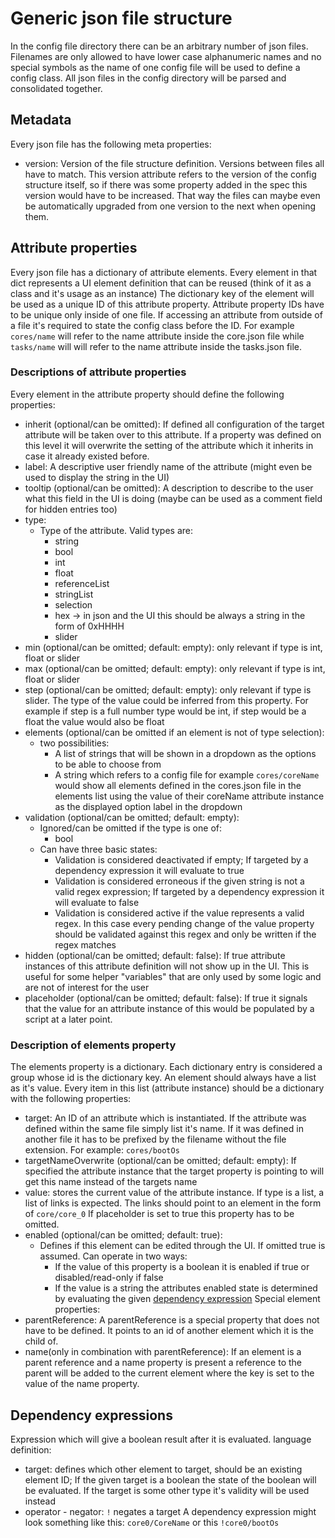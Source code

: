 # Generic json file structure

In the config file directory there can be an arbitrary number of json files.
Filenames are only allowed to have lower case alphanumeric names and no special symbols as the name of one config file will be used to define a config class.
All json files in the config directory will be parsed and consolidated together.

## Metadata

Every json file has the following meta properties:

* version:
  Version of the file structure definition. Versions between files all have to match.
  This version attribute refers to the version of the config structure itself, so if there was some property added in the spec this version would have to be increased.
  That way the files can maybe even be automatically upgraded from one version to the next when opening them.

## Attribute properties

Every json file has a dictionary of attribute elements. Every element in that dict represents a UI element definition that can be reused (think of it as a class and it's usage as an instance)
The dictionary key of the element will be used as a unique ID of this attribute property.
Attribute property IDs have to be unique only inside of one file.
If accessing an attribute from outside of a file it's required to state the config class before the ID. For example `cores/name` will refer to the name attribute inside the core.json file while `tasks/name` will will refer to the name attribute inside the tasks.json file.

### Descriptions of attribute properties

Every element in the attribute property should define the following properties:

* inherit (optional/can be omitted):
    If defined all configuration of the target attribute will be taken over to this attribute. If a property was defined on this level it will overwrite the setting of the attribute which it inherits in case it already existed before.
* label:
    A descriptive user friendly name of the attribute (might even be used to display the string in the UI)
* tooltip (optional/can be omitted):
    A description to describe to the user what this field in the UI is doing (maybe can be used as a comment field for hidden entries too)
* type:
  * Type of the attribute. Valid types are:
    * string
    * bool
    * int
    * float
    * referenceList
    * stringList
    * selection
    * hex -> in json and the UI this should be always a string in the form of 0xHHHH
    * slider
* min (optional/can be omitted; default: empty):
    only relevant if type is int, float or slider
* max (optional/can be omitted; default: empty):
    only relevant if type is int, float or slider
* step (optional/can be omitted; default: empty):
    only relevant if type is slider. The type of the value could be inferred from this property. For example if step is a full number type would be int, if step would be a float the value would also be float
* elements (optional/can be omitted if an element is not of type selection):
  * two possibilities:
    * A list of strings that will be shown in a dropdown as the options to be able to choose from
    * A string which refers to a config file for example `cores/coreName` would show all elements defined in the cores.json file in the elements list using the value of their coreName attribute instance as the displayed option label in the dropdown
* validation (optional/can be omitted; default: empty):
  * Ignored/can be omitted if the type is one of:
    * bool
  * Can have three basic states:
    * Validation is considered deactivated if empty; If targeted by a dependency expression it will evaluate to true
    * Validation is considered erroneous if the given string is not a valid regex expression; If targeted by a dependency expression it will evaluate to false
    * Validation is considered active if the value represents a valid regex. In this case every pending change of the value property should be validated against this regex and only be written if the regex matches
* hidden (optional/can be omitted; default: false):
    If true attribute instances of this attribute definition will not show up in the UI. This is useful for some helper "variables" that are only used by some logic and are not of interest for the user
* placeholder (optional/can be omitted; default: false):
    If true it signals that the value for an attribute instance of this would be populated by a script at a later point.


### Description of elements property

The elements property is a dictionary. Each dictionary entry is considered a group whose id is the dictionary key.
An element should always have a list as it's value.
Every item in this list (attribute instance) should be a dictionary with the following properties:

* target:
    An ID of an attribute which is instantiated. If the attribute was defined within the same file simply list it's name. If it was defined in another file it has to be prefixed by the filename without the file extension. For example: `cores/bootOs`
* targetNameOverwrite (optional/can be omitted; default: empty):
    If specified the attribute instance that the target property is pointing to will get this name instead of the targets name
* value:
    stores the current value of the attribute instance.
    If type is a list, a list of links is expected. The links should point to an element in the form of `core/core_0`
    If placeholder is set to true this property has to be omitted.
* enabled (optional/can be omitted; default: true):
  * Defines if this element can be edited through the UI. If omitted true is assumed. Can operate in two ways:
    * If the value of this property is a boolean it is enabled if true or disabled/read-only if false
    * If the value is a string the attributes enabled state is determined by evaluating the given [dependency expression](#dependency-expressions)
Special element properties:
* parentReference:
    A parentReference is a special property that does not have to be defined. It points to an id of another element which it is the child of.
* name(only in combination with parentReference):
    If an element is a parent reference and a name property is present a reference to the parent will be added to the current element where the key is set to the value of the name property.


## <a name="dependency-expressions"></a>Dependency expressions

Expression which will give a boolean result after it is evaluated.
language definition:

* target: defines which other element to target, should be an existing element ID; If the given target is a boolean the state of the boolean will be evaluated. If the target is some other type it's validity will be used instead
* operator - negator: `!` negates a target
A dependency expression might look something like this: `core0/CoreName` or this `!core0/bootOs`
